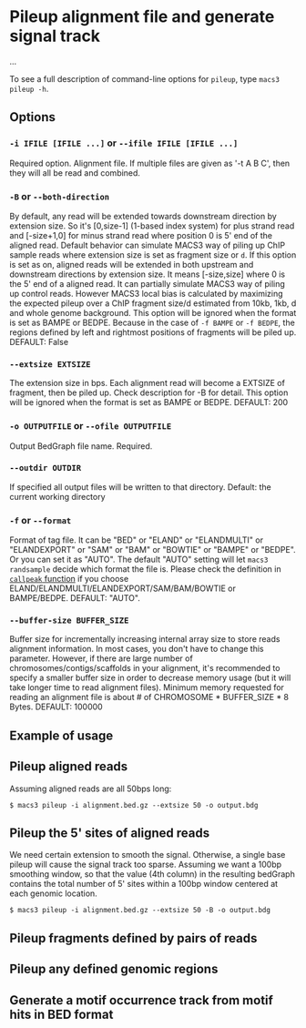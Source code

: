 # Pileup alignment file and generate signal track

...

To see a full description of command-line options for `pileup`,
type `macs3 pileup -h`.

## Options


### `-i IFILE [IFILE ...]` or `--ifile IFILE [IFILE ...]`

Required option. Alignment file. If multiple files are given as '-t A
B C', then they will all be read and combined. 

### `-B` or `--both-direction`

By default, any read will be extended towards downstream direction by
extension size. So it's [0,size-1] (1-based index system) for plus
strand read and [-size+1,0] for minus strand read where position 0 is
5' end of the aligned read. Default behavior can simulate MACS3 way of
piling up ChIP sample reads where extension size is set as fragment
size or `d`. If this option is set as on, aligned reads will be
extended in both upstream and downstream directions by extension
size. It means [-size,size] where 0 is the 5' end of a aligned
read. It can partially simulate MACS3 way of piling up control
reads. However MACS3 local bias is calculated by maximizing the
expected pileup over a ChIP fragment size/d estimated from 10kb, 1kb,
d and whole genome background. This option will be ignored when the
format is set as BAMPE or BEDPE. Because in the case of `-f BAMPE` or
`-f BEDPE`, the regions defined by left and rightmost positions of
fragments will be piled up. DEFAULT: False

###  `--extsize EXTSIZE`

The extension size in bps. Each alignment read will become a EXTSIZE
of fragment, then be piled up. Check description for -B for
detail. This option will be ignored when the format is set as BAMPE or
BEDPE. DEFAULT: 200

###  `-o OUTPUTFILE` or  `--ofile OUTPUTFILE`

Output BedGraph file name. Required.

### `--outdir OUTDIR`

If specified all output files will be written to that
directory. Default: the current working directory

### `-f` or `--format`

Format of tag file. It can be "BED" or "ELAND" or "ELANDMULTI" or
"ELANDEXPORT" or "SAM" or "BAM" or "BOWTIE" or "BAMPE" or "BEDPE". Or
you can set it as "AUTO". The default "AUTO" setting will let `macs3
randsample` decide which format the file is. Please check the
definition in [`callpeak` function](./callpeak.md) if you choose
ELAND/ELANDMULTI/ELANDEXPORT/SAM/BAM/BOWTIE or BAMPE/BEDPE. DEFAULT:
"AUTO".

### `--buffer-size BUFFER_SIZE`
Buffer size for incrementally increasing internal array size to store
reads alignment information. In most cases, you don't have to change
this parameter.  However, if there are large number of
chromosomes/contigs/scaffolds in your alignment, it's recommended to
specify a smaller buffer size in order to decrease memory usage (but
it will take longer time to read alignment files). Minimum memory
requested for reading an alignment file is about # of CHROMOSOME *
BUFFER_SIZE * 8 Bytes. DEFAULT: 100000

## Example of usage

## Pileup aligned reads

Assuming aligned reads are all 50bps long:

```
$ macs3 pileup -i alignment.bed.gz --extsize 50 -o output.bdg
```

## Pileup the 5' sites of aligned reads

We need certain extension to smooth the signal. Otherwise, a single
base pileup will cause the signal track too sparse. Assuming we want a
100bp smoothing window, so that the value (4th column) in the
resulting bedGraph contains the total number of 5' sites within a
100bp window centered at each genomic location.

```
$ macs3 pileup -i alignment.bed.gz --extsize 50 -B -o output.bdg
```

## Pileup fragments defined by pairs of reads

## Pileup any defined genomic regions

## Generate a motif occurrence track from motif hits in BED format

